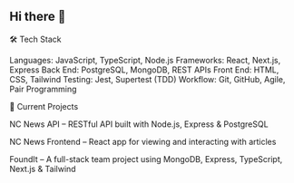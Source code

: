## Hi there 👋

🛠️ Tech Stack

Languages: JavaScript, TypeScript, Node.js
Frameworks: React, Next.js, Express
Back End: PostgreSQL, MongoDB, REST APIs
Front End: HTML, CSS, Tailwind
Testing: Jest, Supertest (TDD)
Workflow: Git, GitHub, Agile, Pair Programming

🔧 Current Projects

NC News API – RESTful API built with Node.js, Express & PostgreSQL

NC News Frontend – React app for viewing and interacting with articles

FoundIt – A full-stack team project using MongoDB, Express, TypeScript, Next.js & Tailwind


<!--
**LeraD98/LeraD98** is a ✨ _special_ ✨ repository because its `README.md` (this file) appears on your GitHub profile.

Here are some ideas to get you started:

- 🔭 I’m currently working on ...
- 🌱 I’m currently learning ...
- 👯 I’m looking to collaborate on ...
- 🤔 I’m looking for help with ...
- 💬 Ask me about ...
- 📫 How to reach me: ...
- 😄 Pronouns: ...
- ⚡ Fun fact: ...
-->
